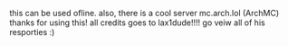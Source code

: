 this can be used ofline.
also, there is a cool server mc.arch.lol (ArchMC)
thanks for using this! all credits goes to lax1dude!!!!
go veiw all of his resporties :)
